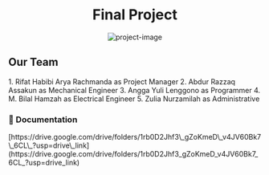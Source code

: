 <h1 align="center" id="title">Final Project</h1>
<p align="center"><img src="https://socialify.git.ci/rifathabibi27/Health-Tech-Patient-Monitor/image?description=1&amp;font=Rokkitt&amp;logo=https%3A%2F%2Fs4.aconvert.com%2Fconvert%2Fp3r68-cdx67%2Fae9gv-n8yvf.svg&amp;name=1&amp;theme=Light" alt="project-image"></p>

<h2 id="description">Our Team</h2>
1. Rifat Habibi Arya Rachmanda as Project Manager
2. Abdur Razzaq Assakun as Mechanical Engineer
3. Angga Yuli Lenggono as Programmer
4. M. Bilal Hamzah as Electrical Engineer
5. Zulia Nurzamilah as Administrative

<h3>🚀 Documentation</h3>
[https://drive.google.com/drive/folders/1rb0D2Jhf3\_gZoKmeD\_v4JV60Bk7\_6CL\_?usp=drive\_link](https://drive.google.com/drive/folders/1rb0D2Jhf3_gZoKmeD_v4JV60Bk7_6CL_?usp=drive_link)
